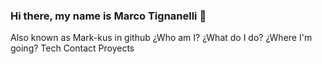 ### Hi there, my name is Marco Tignanelli 👋
Also known as Mark-kus in github
¿Who am I?
¿What do I do?
¿Where I'm going?
Tech
Contact
Proyects
